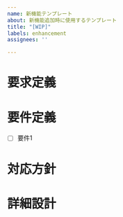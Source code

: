 ```yaml
---
name: 新機能テンプレート
about: 新機能追加時に使用するテンプレート
title: "[WIP]"
labels: enhancement
assignees: ''

---
```


# 要求定義

# 要件定義
- [ ] 要件1

# 対応方針

# 詳細設計
